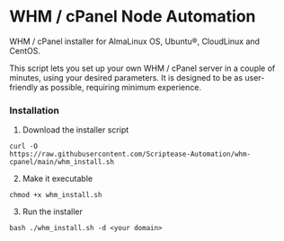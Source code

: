 # WHM / cPanel Node Automation

WHM / cPanel  installer for AlmaLinux OS, Ubuntu®, CloudLinux and CentOS.

This script lets you set up your own WHM / cPanel server in a couple of 
minutes, 
using your desired parameters. It is designed to be as user-friendly as 
possible, requiring minimum experience.

### Installation	

1. Download the installer script

```
curl -O 
https://raw.githubusercontent.com/Scriptease-Automation/whm-cpanel/main/whm_install.sh
```

2. Make it executable

```
chmod +x whm_install.sh
```

3. Run the installer

```
bash ./whm_install.sh -d <your domain> 
```
